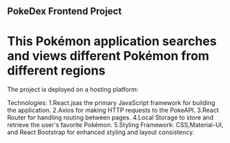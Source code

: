 ## PokeDex Frontend Project

# This Pokémon application searches and views different Pokémon from different regions

The project is deployed on a hosting platform: 

Technologies:
1.React.jsas the primary JavaScript framework for building the application.
2.Axios for making HTTP requests to the PokeAPI.
3.React Router for handling routing between pages.
4.Local Storage to store and retrieve the user's favorite Pokémon.
5.Styling Framework: CSS,Material-UI, and React Bootstrap for enhanced styling and layout consistency.